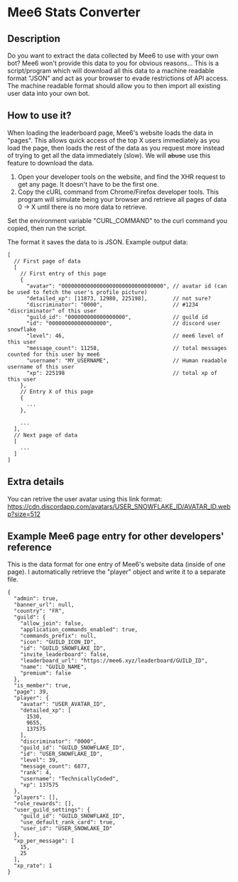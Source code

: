 # Mee6 Stats Converter

## Description
Do you want to extract the data collected by Mee6 to use with your own bot? Mee6 won't provide this data to you for obvious reasons...
This is a script/program which will download all this data to a machine readable format "JSON" and act as your browser to evade restrictions of API access.
The machine readable format should allow you to then import all existing user data into your own bot.

## How to use it?
When loading the leaderboard page, Mee6's website loads the data in "pages". This allows quick access of the top X users immediately as you load the page, then loads the rest of the data as you request more instead of trying to get all the data immediately (slow).
We will ~~abuse~~ use this feature to download the data.

1. Open your developer tools on the website, and find the XHR request to get any page. It doesn't have
to be the first one.
2. Copy the cURL command from Chrome/Firefox developer tools. This program will simulate being your 
browser and retrieve all pages of data 0 -> X until there is no more data to retrieve.

Set the environment variable "CURL_COMMAND" to the curl command you copied, then run the script.

The format it saves the data to is JSON. Example output data:
```
[
  // First page of data
  [
    // First entry of this page
    {
      "avatar": "00000000000000000000000000000000", // avatar id (can be used to fetch the user's profile picture)
      "detailed_xp": [11873, 12980, 225198], 		// not sure?
      "discriminator": "0000", 						// #1234 "discriminator" of this user
      "guild_id": "000000000000000000", 			// guild id
      "id": "000000000000000000", 					// discord user snowflake
      "level": 46, 									// mee6 level of this user
      "message_count": 11258, 						// total messages counted for this user by mee6
      "username": "MY_USERNAME", 					// Human readable username of this user
      "xp": 225198 									// total xp of this user
    },
    // Entry X of this page
    {
      ...
    },

    ...
  ],
  // Next page of data
  [
    ...
  ]
]
```

## Extra details
You can retrive the user avatar using this link format: https://cdn.discordapp.com/avatars/USER_SNOWFLAKE_ID/AVATAR_ID.webp?size=512

## Example Mee6 page entry for other developers' reference
This is the data format for one entry of Mee6's website data (inside of one page). I automatically retrieve the "player" object and write it to a separate file.

```
{
  "admin": true,
  "banner_url": null,
  "country": "FR",
  "guild": {
    "allow_join": false,
    "application_commands_enabled": true,
    "commands_prefix": null,
    "icon": "GUILD_ICON_ID",
    "id": "GUILD_SNOWFLAKE_ID",
    "invite_leaderboard": false,
    "leaderboard_url": "https://mee6.xyz/leaderboard/GUILD_ID",
    "name": "GUILD_NAME",
    "premium": false
  },
  "is_member": true,
  "page": 39,
  "player": {
    "avatar": "USER_AVATAR_ID",
    "detailed_xp": [
      1530,
      9655,
      137575
    ],
    "discriminator": "0000",
    "guild_id": "GUILD_SNOWFLAKE_ID",
    "id": "USER_SNOWFLAKE_ID",
    "level": 39,
    "message_count": 6877,
    "rank": 4,
    "username": "TechnicallyCoded",
    "xp": 137575
  },
  "players": [],
  "role_rewards": [],
  "user_guild_settings": {
    "guild_id": "GUILD_SNOWFLAKE_ID",
    "use_default_rank_card": true,
    "user_id": "USER_SNOWLAKE_ID"
  },
  "xp_per_message": [
    15,
    25
  ],
  "xp_rate": 1
}
```